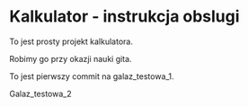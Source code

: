 # Kalkulator - instrukcja obslugi

To jest prosty projekt kalkulatora.

Robimy go przy okazji nauki gita. 

To jest pierwszy commit na galaz_testowa_1.

Galaz_testowa_2